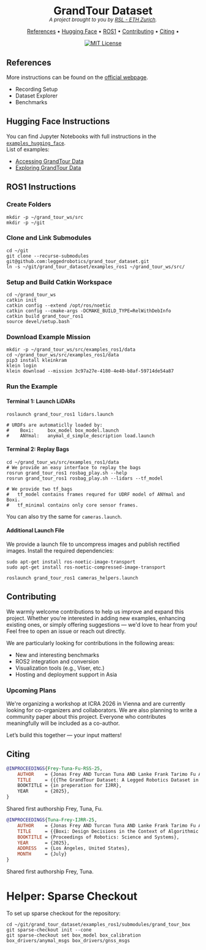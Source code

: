 
<h1 align="center" style="margin-bottom: 0;">
  <br>
  GrandTour Dataset
  <br>
   <span style="font-size: small; display: block; margin-top: -2px; font-weight: normal;"><em>A project brought to you by <a href="https://rsl.ethz.ch/">RSL - ETH Zurich</a>.</em></span>
</h1>
<p align="center">
  <a href="#references">References</a> •
  <a href="#hugging-face-instructions">Hugging Face</a> •
  <a href="#ros1-instructions">ROS1</a> •
  <a href="#contributing">Contributing</a>  •
  <a href="#citing">Citing</a> •  
</p>



<!-- [START BADGES] -->
<!-- Please keep comment here to allow auto update -->
<p align="center">
  <a href="[https://github.com/wow-actions/add-badges/blob/master/LICENSE"><img src="https://img.shields.io/github/license/wow-actions/add-badges?style=flat-square" alt="MIT License" /></a>
</p>
<!-- [END BADGES] -->

## References

More instructions can be found on the [official webpage](https://grand-tour.leggedrobotics.com/).
- Recording Setup
- Dataset Explorer
- Benchmarks

## Hugging Face Instructions

You can find Jupyter Notebooks with full instructions in the [`examples_hugging_face`](./examples_hugging_face).  
List of examples:  
- [Accessing GrandTour Data](./examples_hugging_face/[0]_Accessing_GrandTour_Data.ipynb)  
- [Exploring GrandTour Data](./examples_hugging_face/[1]_Exploring_GrandTour_Data.ipynb)

## ROS1 Instructions

### Create Folders
```shell
mkdir -p ~/grand_tour_ws/src
mkdir -p ~/git
```

### Clone and Link Submodules
```shell
cd ~/git
git clone --recurse-submodules git@github.com:leggedrobotics/grand_tour_dataset.git
ln -s ~/git/grand_tour_dataset/examples_ros1 ~/grand_tour_ws/src/
```

### Setup and Build Catkin Workspace
```shell
cd ~/grand_tour_ws
catkin init
catkin config --extend /opt/ros/noetic
catkin config --cmake-args -DCMAKE_BUILD_TYPE=RelWithDebInfo
catkin build grand_tour_ros1
source devel/setup.bash
```

### Download Example Mission
```shell
mkdir -p ~/grand_tour_ws/src/examples_ros1/data
cd ~/grand_tour_ws/src/examples_ros1/data
pip3 install kleinkram
klein login
klein download --mission 3c97a27e-4180-4e40-b8af-59714de54a87
```

### Run the Example

#### Terminal 1: Launch LiDARs
```shell
roslaunch grand_tour_ros1 lidars.launch

# URDFs are automaticlly loaded by:
#    Boxi:     box_model box_model.launch
#    ANYmal:   anymal_d_simple_description load.launch
```

#### Terminal 2: Replay Bags
```shell
cd ~/grand_tour_ws/src/examples_ros1/data
# We provide an easy interface to replay the bags
rosrun grand_tour_ros1 rosbag_play.sh --help
rosrun grand_tour_ros1 rosbag_play.sh --lidars --tf_model

# We provide two tf_bags
#   tf_model contains frames requred for UDRF model of ANYmal and Boxi.
#   tf_minimal contains only core sensor frames.
```

You can also try the same for `cameras.launch`.

#### Additional Launch File
We provide a launch file to uncompress images and publish rectified images. Install the required dependencies:
```shell
sudo apt-get install ros-noetic-image-transport
sudo apt-get install ros-noetic-compressed-image-transport
```

```shell
roslaunch grand_tour_ros1 cameras_helpers.launch
```

## Contributing
We warmly welcome contributions to help us improve and expand this project. Whether you're interested in adding new examples, enhancing existing ones, or simply offering suggestions — we'd love to hear from you! Feel free to open an issue or reach out directly.

We are particularly looking for contributions in the following areas:
- New and interesting benchmarks
- ROS2 integration and conversion
- Visualization tools (e.g., Viser, etc.)
- Hosting and deployment support in Asia

### Upcoming Plans
We're organizing a workshop at ICRA 2026 in Vienna and are currently looking for co-organizers and collaborators. We are also planning to write a community paper about this project. Everyone who contributes meaningfully will be included as a co-author.

Let’s build this together — your input matters!


## Citing

```bibtex
@INPROCEEDINGS{Frey-Tuna-Fu-RSS-25,
    AUTHOR    = {Jonas Frey AND Turcan Tuna AND Lanke Frank Tarimo Fu AND Katharine Patterson AND Tinao Xu AND Maurice Fallon AND Cesar Cadena AND Marco Hutter},
    TITLE     = {{{The GrandTour Dataset: A Legged Robotics Dataset in the Wild}},
    BOOKTITLE = {in preperation for IJRR},
    YEAR      = {2025},
}
```
Shared first authorship Frey, Tuna, Fu.

```bibtex
@INPROCEEDINGS{Tuna-Frey-IJRR-25,
    AUTHOR    = {Jonas Frey AND Turcan Tuna AND Lanke Frank Tarimo Fu AND Cedric Weibel AND Katharine Patterson AND Benjamin Krummenacher AND Matthias Müller AND Julian Nubert AND Maurice Fallon AND Cesar Cadena AND Marco Hutter},
    TITLE     = {{Boxi: Design Decisions in the Context of Algorithmic Performance for Robotics}},
    BOOKTITLE = {Proceedings of Robotics: Science and Systems},
    YEAR      = {2025},
    ADDRESS   = {Los Angeles, United States},
    MONTH     = {July}
}
```
Shared first authorship Frey, Tuna.

# Helper: Sparse Checkout
To set up sparse checkout for the repository:
```shell
cd ~/git/grand_tour_dataset/examples_ros1/submodules/grand_tour_box
git sparse-checkout init --cone
git sparse-checkout set box_model box_calibration box_drivers/anymal_msgs box_drivers/gnss_msgs
```
